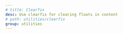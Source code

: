 ```yaml
---
# title: Clearfix
desc: Use clearfix for clearing floats in content
# path: utilities/clearfix
group: utilities
---
```


<!-- `embed:utils/clearfix/clearfix.html` -->
